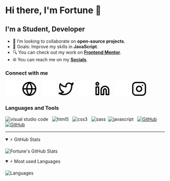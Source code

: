 # Hi there, I'm Fortune 👋

## I'm a Student, Developer

- 👯 I’m looking to collaborate on **open-source projects**.
- 📖 Goals: Improve my skills in **JavaScript**.
- 🔍 You can check out my work on [**Frontend Mentor**][frontendmentor].
- 🌐 You can reach me on my [**Socials**][socials].

<!--- 🌱 I’m currently learning **Subject** ✨-->
<!-- - ⚡ Fun fact: I love to [activity_1, activity_2] -->
<!-- - 🔭 Check out my Portfolio: [link](URL "Tooltip Text") -->

### Connect with me

[![website](./img/globe-dark.svg)](https://fortune-io-socials.pages.dev#gh-dark-mode-only "Fortune O. Iyoha | Socials")
[![website](./img/globe-light.svg)](https://fortune-io-socials.pages.dev#gh-light-mode-only "Fortune O. Iyoha | Socials")
&nbsp;&nbsp;
[![website](./img/twitter-dark.svg)](https://twitter.com/fortuneiyoha#gh-dark-mode-only "Fortune O. Iyoha | Twitter")
[![website](./img/twitter-light.svg)](https://twitter.com/fortuneiyoha#gh-light-mode-only "Fortune O. Iyoha | Twitter")
&nbsp;&nbsp;
[![website](./img/linkedin-dark.svg)](https://linkedin.com/in/fortuneiyoha#gh-dark-mode-only "Fortune Iyoha | LinkedIn")
[![website](./img/linkedin-light.svg)](https://linkedin.com/in/fortuneiyoha#gh-light-mode-only "Fortune Iyoha | LinkedIn")
&nbsp;&nbsp;
[![website](./img/instagram-dark.svg)](https://instagram.com/fortuneiyoha#gh-dark-mode-only "Fortune Iyoha | Instagram")
[![website](./img/instagram-light.svg)](https://instagram.com/fortuneiyoha#gh-light-mode-only "Fortune Iyoha | Instagram")

### Languages and Tools

<img  alt="visual studio code" width="26px" src="https://cdn.jsdelivr.net/gh/devicons/devicon/icons/vscode/vscode-original.svg"  /> &nbsp;
<img  alt="html5" width="26px" src="https://cdn.jsdelivr.net/gh/devicons/devicon/icons/html5/html5-original.svg" /> &nbsp;
<img  alt="css3" width="26px" src="https://cdn.jsdelivr.net/gh/devicons/devicon/icons/css3/css3-original.svg" /> &nbsp;
<img  alt="sass" width="26px" src="https://cdn.jsdelivr.net/gh/devicons/devicon/icons/sass/sass-original.svg" />&nbsp;
<img  alt="javascript" width="26px" src="https://cdn.jsdelivr.net/gh/devicons/devicon/icons/javascript/javascript-original.svg" />
&nbsp;
[<img alt="GitHub" width="26px" src="https://user-images.githubusercontent.com/3369400/139447912-e0f43f33-6d9f-45f8-be46-2df5bbc91289.png" />](https://github.com/fortuneiyoha#gh-dark-mode-only "Fortune O. Iyoha | GitHub")
[<img alt="GitHub" width="26px" src="https://user-images.githubusercontent.com/3369400/139448065-39a229ba-4b06-434b-bc67-616e2ed80c8f.png" />](https://github.com/fortuneiyoha#gh-light-mode-only "Fortune O. Iyoha | GitHub")

---

<details open>
  <summary>⚡ GitHub Stats</summary>

![Fortune's GitHub Stats](https://github-readme-stats.vercel.app/api?username=fortuneiyoha&show_icons=true&hide=contribs,issues)

</details>
  
  
<details open>

<summary>⚡ Most used Languages</summary>

![Languages](https://github-readme-stats.vercel.app/api/top-langs?username=fortuneiyoha&layout=compact&show_icons=true)

</details>

[frontendmentor]: https://www.frontendmentor.io/profile/fortune-i-o
[instagram]: https://instagram.com/fortuneiyoha
[linkedin]: https://linkedin.com/in/fortuneiyoha
[twitter]: https://twitter.com/fortuneiyoha
[socials]: https://fortune-io-socials.pages.dev/
